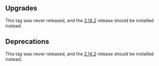 ## Upgrades

This tag was never released, and the [2.14.2](./2.14.2.md) release should be installed instead.

## Deprecations

This tag was never released, and the [2.14.2](./2.14.2.md) release should be installed instead.

